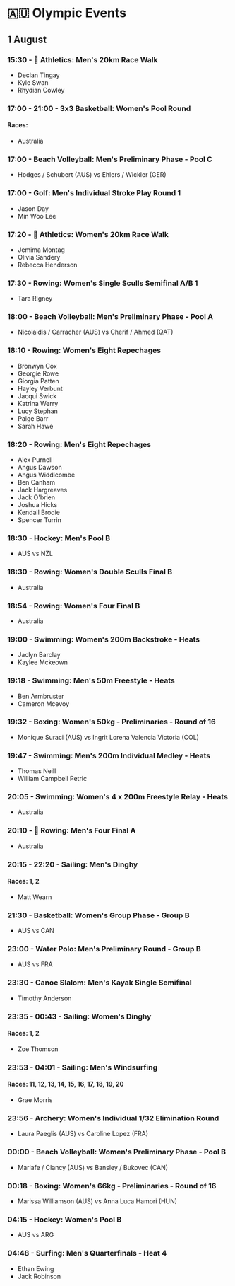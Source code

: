 # 🇦🇺 Olympic Events

## 1 August

### 15:30 - 🏅 Athletics: Men's 20km Race Walk
* Declan Tingay
* Kyle Swan
* Rhydian Cowley

### 17:00 - 21:00 - 3x3 Basketball: Women's Pool Round
#### Races: 
* Australia

### 17:00 - Beach Volleyball: Men's Preliminary Phase - Pool C
* Hodges / Schubert (AUS) vs Ehlers / Wickler (GER)

### 17:00 - Golf: Men's Individual Stroke Play Round 1
* Jason Day
* Min Woo Lee

### 17:20 - 🏅 Athletics: Women's 20km Race Walk
* Jemima Montag
* Olivia Sandery
* Rebecca Henderson

### 17:30 - Rowing: Women's Single Sculls Semifinal A/B 1
* Tara Rigney

### 18:00 - Beach Volleyball: Men's Preliminary Phase - Pool A
* Nicolaidis / Carracher (AUS) vs Cherif / Ahmed (QAT)

### 18:10 - Rowing: Women's Eight Repechages
* Bronwyn Cox
* Georgie Rowe
* Giorgia Patten
* Hayley Verbunt
* Jacqui Swick
* Katrina Werry
* Lucy Stephan
* Paige Barr
* Sarah Hawe

### 18:20 - Rowing: Men's Eight Repechages
* Alex Purnell
* Angus Dawson
* Angus Widdicombe
* Ben Canham
* Jack Hargreaves
* Jack O'brien
* Joshua Hicks
* Kendall Brodie
* Spencer Turrin

### 18:30 - Hockey: Men's Pool B
* AUS vs NZL

### 18:30 - Rowing: Women's Double Sculls Final B
* Australia

### 18:54 - Rowing: Women's Four Final B
* Australia

### 19:00 - Swimming: Women's 200m Backstroke - Heats
* Jaclyn Barclay
* Kaylee Mckeown

### 19:18 - Swimming: Men's 50m Freestyle - Heats
* Ben Armbruster
* Cameron Mcevoy

### 19:32 - Boxing: Women's 50kg - Preliminaries - Round of 16
* Monique Suraci (AUS) vs Ingrit Lorena Valencia Victoria (COL)

### 19:47 - Swimming: Men's 200m Individual Medley - Heats
* Thomas Neill
* William Campbell Petric

### 20:05 - Swimming: Women's 4 x 200m Freestyle Relay - Heats
* Australia

### 20:10 - 🏅 Rowing: Men's Four Final A
* Australia

### 20:15 - 22:20 - Sailing: Men's Dinghy
#### Races: 1, 2
* Matt Wearn

### 21:30 - Basketball: Women's Group Phase - Group B
* AUS vs CAN

### 23:00 - Water Polo: Men's Preliminary Round - Group B
* AUS vs FRA

### 23:30 - Canoe Slalom: Men's Kayak Single Semifinal
* Timothy Anderson

### 23:35 - 00:43 - Sailing: Women's Dinghy
#### Races: 1, 2
* Zoe Thomson

### 23:53 - 04:01 - Sailing: Men's Windsurfing
#### Races: 11, 12, 13, 14, 15, 16, 17, 18, 19, 20
* Grae Morris

### 23:56 - Archery: Women's Individual 1/32 Elimination Round
* Laura Paeglis (AUS) vs Caroline Lopez (FRA)

### 00:00 - Beach Volleyball: Women's Preliminary Phase - Pool B
* Mariafe / Clancy (AUS) vs Bansley / Bukovec (CAN)

### 00:18 - Boxing: Women's 66kg - Preliminaries - Round of 16
* Marissa Williamson (AUS) vs Anna Luca Hamori (HUN)

### 04:15 - Hockey: Women's Pool B
* AUS vs ARG

### 04:48 - Surfing: Men's Quarterfinals - Heat 4
* Ethan Ewing
* Jack Robinson

